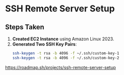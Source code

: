 # SSH Remote Server Setup

## Steps Taken

1. **Created EC2 Instance** using Amazon Linux 2023.
2. **Generated Two SSH Key Pairs**:
   ```bash
   ssh-keygen -t rsa -b 4096 -f ~/.ssh/custom-key-1
   ssh-keygen -t rsa -b 4096 -f ~/.ssh/custom-key-2

https://roadmap.sh/projects/ssh-remote-server-setup

